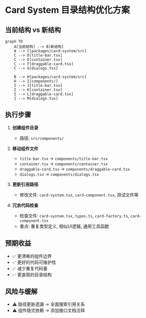 # Card System 目录结构优化方案

## 当前结构 vs 新结构
```mermaid
graph TD
    A[当前结构] --> B[新结构]
    A --> C[packages/card-system/src]
    C --> D[title-bar.tsx]
    C --> E[container.tsx]
    C --> F[draggable-card.tsx]
    C --> G[dialogs.tsx]
    
    B --> H[packages/card-system/src]
    H --> I[components/]
    I --> J[title-bar.tsx]
    I --> K[container.tsx]
    I --> L[draggable-card.tsx]
    I --> M[dialogs.tsx]
```

## 执行步骤
1. **创建组件目录**
   - 路径: `src/components/`

2. **移动组件文件**
   - `title-bar.tsx` → `components/title-bar.tsx`
   - `container.tsx` → `components/container.tsx`
   - `draggable-card.tsx` → `components/draggable-card.tsx`
   - `dialogs.tsx` → `components/dialogs.tsx`

3. **更新引用路径**
   - 修改文件: `card-system.tsx`, `card-component.tsx`, 测试文件等

4. **冗余代码检查**
   - 检查文件: `card-system.tsx`, `types.ts`, `card-factory.ts`, `card-component.tsx`
   - 重点: 重复类型定义, 相似UI逻辑, 通用工具函数

## 预期收益
- ✅ 更清晰的组件边界
- ✅ 更好的代码可维护性
- ✅ 减少重复代码量
- ✅ 更直观的目录结构

## 风险与缓解
- ⚠️ 路径更新遗漏 → 全面搜索引用关系
- ⚠️ 组件隐式依赖 → 添加接口文档注释